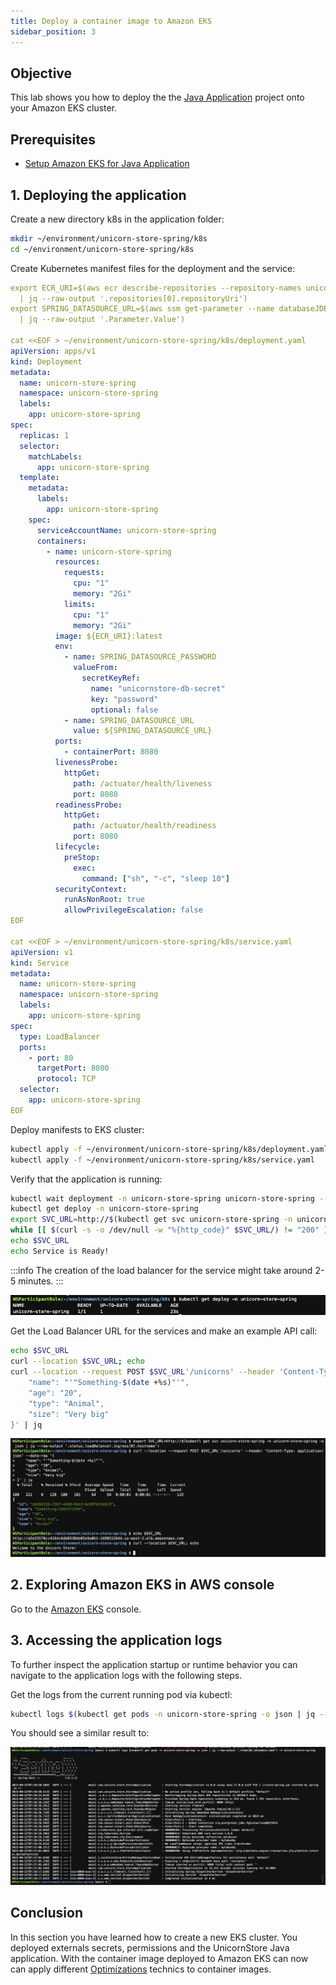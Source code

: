 ```yaml
---
title: Deploy a container image to Amazon EKS
sidebar_position: 3
---
```


## Objective

This lab shows you how to deploy the the [Java Application](introduction/java/workshop-setup.md) project onto your Amazon EKS cluster.

## Prerequisites

- [Setup Amazon EKS for Java Application](../../eks/java/setup-cluster.md)

## 1. Deploying the application

Create a new directory k8s in the application folder:

```bash showLineNumbers
mkdir ~/environment/unicorn-store-spring/k8s
cd ~/environment/unicorn-store-spring/k8s
```

Create Kubernetes manifest files for the deployment and the service:

```yml showLineNumbers
export ECR_URI=$(aws ecr describe-repositories --repository-names unicorn-store-spring \
  | jq --raw-output '.repositories[0].repositoryUri')
export SPRING_DATASOURCE_URL=$(aws ssm get-parameter --name databaseJDBCConnectionString \
  | jq --raw-output '.Parameter.Value')

cat <<EOF > ~/environment/unicorn-store-spring/k8s/deployment.yaml
apiVersion: apps/v1
kind: Deployment
metadata:
  name: unicorn-store-spring
  namespace: unicorn-store-spring
  labels:
    app: unicorn-store-spring
spec:
  replicas: 1
  selector:
    matchLabels:
      app: unicorn-store-spring
  template:
    metadata:
      labels:
        app: unicorn-store-spring
    spec:
      serviceAccountName: unicorn-store-spring
      containers:
        - name: unicorn-store-spring
          resources:
            requests:
              cpu: "1"
              memory: "2Gi"
            limits:
              cpu: "1"
              memory: "2Gi"
          image: ${ECR_URI}:latest
          env:
            - name: SPRING_DATASOURCE_PASSWORD
              valueFrom:
                secretKeyRef:
                  name: "unicornstore-db-secret"
                  key: "password"
                  optional: false
            - name: SPRING_DATASOURCE_URL
              value: ${SPRING_DATASOURCE_URL}
          ports:
            - containerPort: 8080
          livenessProbe:
            httpGet:
              path: /actuator/health/liveness
              port: 8080
          readinessProbe:
            httpGet:
              path: /actuator/health/readiness
              port: 8080
          lifecycle:
            preStop:
              exec:
                command: ["sh", "-c", "sleep 10"]
          securityContext:
            runAsNonRoot: true
            allowPrivilegeEscalation: false
EOF

cat <<EOF > ~/environment/unicorn-store-spring/k8s/service.yaml
apiVersion: v1
kind: Service
metadata:
  name: unicorn-store-spring
  namespace: unicorn-store-spring
  labels:
    app: unicorn-store-spring
spec:
  type: LoadBalancer
  ports:
    - port: 80
      targetPort: 8080
      protocol: TCP
  selector:
    app: unicorn-store-spring
EOF
```

Deploy manifests to EKS cluster:

```bash showLineNumbers
kubectl apply -f ~/environment/unicorn-store-spring/k8s/deployment.yaml
kubectl apply -f ~/environment/unicorn-store-spring/k8s/service.yaml
```

Verify that the application is running:

```bash showLineNumbers
kubectl wait deployment -n unicorn-store-spring unicorn-store-spring --for condition=Available=True --timeout=120s
kubectl get deploy -n unicorn-store-spring
export SVC_URL=http://$(kubectl get svc unicorn-store-spring -n unicorn-store-spring -o json | jq --raw-output '.status.loadBalancer.ingress[0].hostname')
while [[ $(curl -s -o /dev/null -w "%{http_code}" $SVC_URL/) != "200" ]]; do echo "Service not yet available ..." &&  sleep 5; done
echo $SVC_URL
echo Service is Ready!
```

:::info
The creation of the load balancer for the service might take around 2-5 minutes.
:::

![eks-deploy](./images/eks-deploy.png)

Get the Load Balancer URL for the services and make an example API call:

```bash showLineNumbers
echo $SVC_URL
curl --location $SVC_URL; echo
curl --location --request POST $SVC_URL'/unicorns' --header 'Content-Type: application/json' --data-raw '{
    "name": "'"Something-$(date +%s)"'",
    "age": "20",
    "type": "Animal",
    "size": "Very big"
}' | jq
```

![eks-welcome](./images/eks-welcome.png)

## 2. Exploring Amazon EKS in AWS console

Go to the [Amazon EKS](https://console.aws.amazon.com/eks/home#/) console.

## 3. Accessing the application logs

To further inspect the application startup or runtime behavior you can navigate to the application logs with the following steps.

Get the logs from the current running pod via kubectl:

```bash showLineNumbers
kubectl logs $(kubectl get pods -n unicorn-store-spring -o json | jq --raw-output '.items[0].metadata.name') -n unicorn-store-spring
```

You should see a similar result to:

![eks-initial-log](./images/eks-initial-log.png)

## Conclusion

In this section you have learned how to create a new EKS cluster. You deployed externals secrets, permissions and the UnicornStore Java application. With the container image deployed to Amazon EKS can now can apply different [Optimizations](optimizations/java/optimize.md) technics to container images.
